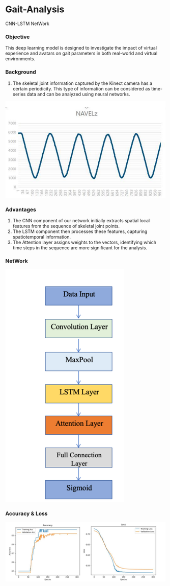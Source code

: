 # Gait-Analysis
CNN-LSTM NetWork 

### Objective

This deep learning model is designed to investigate the impact of virtual experience and avatars on gait parameters in both real-world and virtual environments.


### Background
1. The skeletal joint information captured by the Kinect camera has a certain periodicity. This type of information can be considered as time-series data and can be analyzed using neural networks.
<img src ="https://github.com/KevinZhou6/Gait-Analysis/blob/main/Gait-Analysis/Navel.png">


### Advantages 
1.  The CNN component of our network initially extracts spatial local features from the sequence of skeletal joint points.
2.  The LSTM component then processes these features, capturing spatiotemporal information.
3.  The Attention layer assigns weights to the vectors, identifying which time steps in the sequence are more significant for the analysis.

### NetWork
<img src="https://github.com/KevinZhou6/Gait-Analysis/blob/main/Gait-Analysis/network.png"  />

<br/>

### Accuracy & Loss
<img src ="https://github.com/KevinZhou6/Gait-Analysis/blob/main/Gait-Analysis/loss.png">
